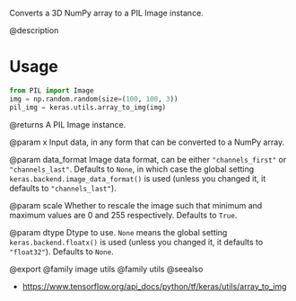 Converts a 3D NumPy array to a PIL Image instance.

@description

# Usage
```python
from PIL import Image
img = np.random.random(size=(100, 100, 3))
pil_img = keras.utils.array_to_img(img)
```

@returns
    A PIL Image instance.

@param x
Input data, in any form that can be converted to a NumPy array.

@param data_format
Image data format, can be either `"channels_first"` or
`"channels_last"`. Defaults to `None`, in which case the global
setting `keras.backend.image_data_format()` is used (unless you
changed it, it defaults to `"channels_last"`).

@param scale
Whether to rescale the image such that minimum and maximum values
are 0 and 255 respectively. Defaults to `True`.

@param dtype
Dtype to use. `None` means the global setting
`keras.backend.floatx()` is used (unless you changed it, it
defaults to `"float32"`). Defaults to `None`.

@export
@family image utils
@family utils
@seealso
+ <https://www.tensorflow.org/api_docs/python/tf/keras/utils/array_to_img>
